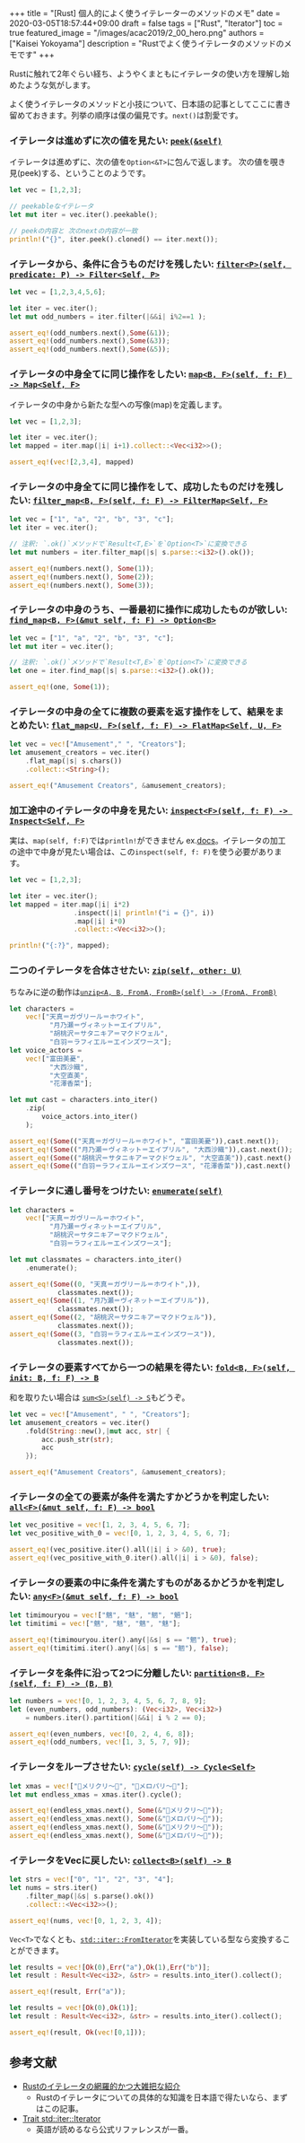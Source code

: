 +++
title =  "[Rust] 個人的によく使うイテレーターのメソッドのメモ"
date = 2020-03-05T18:57:44+09:00
draft = false
tags = ["Rust", "Iterator"]
toc = true
featured_image = "/images/acac2019/2_00_hero.png"
authors = ["Kaisei Yokoyama"]
description = "Rustでよく使うイテレータのメソッドのメモです"
+++

Rustに触れて2年ぐらい経ち、ようやくまともにイテレータの使い方を理解し始めたような気がします。

よく使うイテレータのメソッドと小技について、日本語の記事としてここに書き留めておきます。列挙の順序は僕の偏見です。`next()`は割愛です。

### イテレータは進めずに次の値を見たい: [`peek(&self)`](https://doc.rust-lang.org/std/iter/struct.Peekable.html#method.peek)
イテレータは進めずに、次の値を`Option<&T>`に包んで返します。
次の値を覗き見(peek)する、ということのようです。

```rust
let vec = [1,2,3];

// peekableなイテレータ
let mut iter = vec.iter().peekable();

// peekの内容と 次のnextの内容が一致
println!("{}", iter.peek().cloned() == iter.next());
```

### イテレータから、条件に合うものだけを残したい: [`filter<P>(self, predicate: P) -> Filter<Self, P>`](https://doc.rust-lang.org/std/iter/trait.Iterator.html#method.filter)
```rust
let vec = [1,2,3,4,5,6];

let iter = vec.iter();
let mut odd_numbers = iter.filter(|&&i| i%2==1 );

assert_eq!(odd_numbers.next(),Some(&1));
assert_eq!(odd_numbers.next(),Some(&3));
assert_eq!(odd_numbers.next(),Some(&5));
```

### イテレータの中身全てに同じ操作をしたい: [`map<B, F>(self, f: F) -> Map<Self, F>`](https://doc.rust-lang.org/std/iter/trait.Iterator.html#method.map)
イテレータの中身から新たな型への写像(map)を定義します。

```rust
let vec = [1,2,3];

let iter = vec.iter();
let mapped = iter.map(|i| i+1).collect::<Vec<i32>>();

assert_eq!(vec![2,3,4], mapped)
```

### イテレータの中身全てに同じ操作をして、成功したものだけを残したい: [`filter_map<B, F>(self, f: F) -> FilterMap<Self, F>`](https://doc.rust-lang.org/std/iter/trait.Iterator.html#method.filter_map)
```rust
let vec = ["1", "a", "2", "b", "3", "c"];
let iter = vec.iter();

// 注釈: `.ok()`メソッドで`Result<T,E>`を`Option<T>`に変換できる
let mut numbers = iter.filter_map(|s| s.parse::<i32>().ok());

assert_eq!(numbers.next(), Some(1));
assert_eq!(numbers.next(), Some(2));
assert_eq!(numbers.next(), Some(3));
```

### イテレータの中身のうち、一番最初に操作に成功したものが欲しい: [`find_map<B, F>(&mut self, f: F) -> Option<B>`](https://doc.rust-lang.org/std/iter/trait.Iterator.html#method.find_map)
```rust
let vec = ["1", "a", "2", "b", "3", "c"];
let mut iter = vec.iter();

// 注釈: `.ok()`メソッドで`Result<T,E>`を`Option<T>`に変換できる
let one = iter.find_map(|s| s.parse::<i32>().ok());

assert_eq!(one, Some(1));
```

### イテレータの中身の全てに複数の要素を返す操作をして、結果をまとめたい: [`flat_map<U, F>(self, f: F) -> FlatMap<Self, U, F>`](https://doc.rust-lang.org/std/iter/trait.Iterator.html#method.flat_map)
```rust
let vec = vec!["Amusement"," ", "Creators"];
let amusement_creators = vec.iter()
    .flat_map(|s| s.chars())
    .collect::<String>();

assert_eq!("Amusement Creators", &amusement_creators);
```

### 加工途中のイテレータの中身を見たい: [`inspect<F>(self, f: F) -> Inspect<Self, F>`](https://doc.rust-lang.org/std/iter/trait.Iterator.html#method.inspect)
実は、`map(self, f:F)`では`println!`ができません ex.[docs](https://doc.rust-lang.org/std/iter/trait.Iterator.html#examples-8)。イテレータの加工の途中で中身が見たい場合は、この`inspect(self, f: F)`を使う必要があります。

```rust
let vec = [1,2,3];

let iter = vec.iter();
let mapped = iter.map(|i| i*2)
                .inspect(|i| println!("i = {}", i))
                .map(|i| i*0)
                .collect::<Vec<i32>>();

println!("{:?}", mapped);
```

### 二つのイテレータを合体させたい: [`zip(self, other: U)`](https://doc.rust-lang.org/std/iter/trait.Iterator.html#method.zip)
ちなみに逆の動作は[`unzip<A, B, FromA, FromB>(self) -> (FromA, FromB)`](https://doc.rust-lang.org/std/iter/trait.Iterator.html#method.unzip)
```rust
let characters =
    vec!["天真＝ガヴリール＝ホワイト",
          "月乃瀬＝ヴィネット＝エイプリル",
          "胡桃沢＝サタニキア＝マクドウェル",
          "白羽＝ラフィエル＝エインズワース"];
let voice_actors =
    vec!["富田美憂",
          "大西沙織",
          "大空直美",
          "花澤香菜"];

let mut cast = characters.into_iter()
    .zip(
        voice_actors.into_iter()
    );

assert_eq!(Some(("天真＝ガヴリール＝ホワイト", "富田美憂")),cast.next());
assert_eq!(Some(("月乃瀬＝ヴィネット＝エイプリル", "大西沙織")),cast.next());
assert_eq!(Some(("胡桃沢＝サタニキア＝マクドウェル", "大空直美")),cast.next());
assert_eq!(Some(("白羽＝ラフィエル＝エインズワース", "花澤香菜")),cast.next());
```

### イテレータに通し番号をつけたい: [`enumerate(self)`](https://doc.rust-lang.org/std/iter/trait.Iterator.html#method.enumerate)
```rust
let characters =
    vec!["天真＝ガヴリール＝ホワイト",
          "月乃瀬＝ヴィネット＝エイプリル",
          "胡桃沢＝サタニキア＝マクドウェル",
          "白羽＝ラフィエル＝エインズワース"];

let mut classmates = characters.into_iter()
    .enumerate();

assert_eq!(Some((0, "天真＝ガヴリール＝ホワイト",)),
            classmates.next());
assert_eq!(Some((1, "月乃瀬＝ヴィネット＝エイプリル")),
            classmates.next());
assert_eq!(Some((2, "胡桃沢＝サタニキア＝マクドウェル")),
            classmates.next());
assert_eq!(Some((3, "白羽＝ラフィエル＝エインズワース")),
            classmates.next());
```

### イテレータの要素すべてから一つの結果を得たい: [`fold<B, F>(self, init: B, f: F) -> B`](https://doc.rust-lang.org/std/iter/trait.Iterator.html#method.fold)
和を取りたい場合は [`sum<S>(self) -> S`](https://doc.rust-lang.org/std/iter/trait.Iterator.html#method.sum)もどうぞ。

```rust
let vec = vec!["Amusement", " ", "Creators"];
let amusement_creators = vec.iter()
    .fold(String::new(),|mut acc, str| {
        acc.push_str(str);
        acc
    });

assert_eq!("Amusement Creators", &amusement_creators);
```

### イテレータの全ての要素が条件を満たすかどうかを判定したい: [`all<F>(&mut self, f: F) -> bool`](https://doc.rust-lang.org/std/iter/trait.Iterator.html#method.all)
```rust
let vec_positive = vec![1, 2, 3, 4, 5, 6, 7];
let vec_positive_with_0 = vec![0, 1, 2, 3, 4, 5, 6, 7];

assert_eq!(vec_positive.iter().all(|i| i > &0), true);
assert_eq!(vec_positive_with_0.iter().all(|i| i > &0), false);
```

### イテレータの要素の中に条件を満たすものがあるかどうかを判定したい: [`any<F>(&mut self, f: F) -> bool`](https://doc.rust-lang.org/std/iter/trait.Iterator.html#method.any)
```rust
let timimouryou = vec!["魑", "魅", "魍", "魎"];
let timitimi = vec!["魑", "魅", "魑", "魅"];

assert_eq!(timimouryou.iter().any(|&s| s == "魍"), true);
assert_eq!(timitimi.iter().any(|&s| s == "魍"), false);
```

### イテレータを条件に沿って2つに分離したい: [`partition<B, F>(self, f: F) -> (B, B)`](https://doc.rust-lang.org/std/iter/trait.Iterator.html#method.partition)
```rust
let numbers = vec![0, 1, 2, 3, 4, 5, 6, 7, 8, 9];
let (even_numbers, odd_numbers): (Vec<i32>, Vec<i32>)
    = numbers.iter().partition(|&&i| i % 2 == 0);

assert_eq!(even_numbers, vec![0, 2, 4, 6, 8]);
assert_eq!(odd_numbers, vec![1, 3, 5, 7, 9]);
```

### イテレータをループさせたい: [`cycle(self) -> Cycle<Self>`](https://doc.rust-lang.org/1.41.0/std/iter/trait.Iterator.html#method.cycles)
```rust
let xmas = vec!["🎄メリクリ〜🎄", "🍈メロパリ〜🍞"];
let mut endless_xmas = xmas.iter().cycle();

assert_eq!(endless_xmas.next(), Some(&"🎄メリクリ〜🎄"));
assert_eq!(endless_xmas.next(), Some(&"🍈メロパリ〜🍞"));
assert_eq!(endless_xmas.next(), Some(&"🎄メリクリ〜🎄"));
assert_eq!(endless_xmas.next(), Some(&"🍈メロパリ〜🍞"));
```

### イテレータをVecに戻したい: [`collect<B>(self) -> B`](https://doc.rust-lang.org/std/iter/trait.Iterator.html#method.collect)
```rust
let strs = vec!["0", "1", "2", "3", "4"];
let nums = strs.iter()
    .filter_map(|&s| s.parse().ok())
    .collect::<Vec<i32>>();

assert_eq!(nums, vec![0, 1, 2, 3, 4]);
```

`Vec<T>`でなくとも、[`std::iter::FromIterator`](https://doc.rust-lang.org/std/iter/trait.FromIterator.html)を実装している型なら変換することができます。

```rust
let results = vec![Ok(0),Err("a"),Ok(1),Err("b")];
let result : Result<Vec<i32>, &str> = results.into_iter().collect();

assert_eq!(result, Err("a"));

let results = vec![Ok(0),Ok(1)];
let result : Result<Vec<i32>, &str> = results.into_iter().collect();

assert_eq!(result, Ok(vec![0,1]));
```

## 参考文献
* [Rustのイテレータの網羅的かつ大雑把な紹介](https://qiita.com/lo48576/items/34887794c146042aebf1)
   * Rustのイテレータについての具体的な知識を日本語で得たいなら、まずはこの記事。
* [Trait std::iter::Iterator](https://doc.rust-lang.org/std/iter/trait.Iterator.html)
   * 英語が読めるなら公式リファレンスが一番。